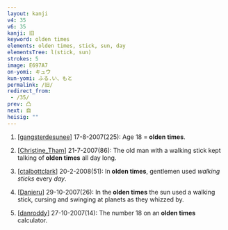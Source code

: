 ```yaml
---
layout: kanji
v4: 35
v6: 35
kanji: 旧
keyword: olden times
elements: olden times, stick, sun, day
elementsTree: l(stick, sun)
strokes: 5
image: E697A7
on-yomi: キュウ
kun-yomi: ふる.い、もと
permalink: /旧/
redirect_from:
 - /35/
prev: 凸
next: 自
heisig: ""
---
```


1) [<a href="http://kanji.koohii.com/profile/gangsterdesunee">gangsterdesunee</a>] 17-8-2007(225): Age 18 =<strong> olden times</strong>.

2) [<a href="http://kanji.koohii.com/profile/Christine_Tham">Christine_Tham</a>] 21-7-2007(86): The old man with a walking stick kept talking of<strong> olden times</strong> all day long.

3) [<a href="http://kanji.koohii.com/profile/ctalbottclark">ctalbottclark</a>] 20-2-2008(51): In<strong> olden times</strong>, gentlemen used <em>walking sticks</em> every <em>day</em>.

4) [<a href="http://kanji.koohii.com/profile/Danieru">Danieru</a>] 29-10-2007(26): In the<strong> olden times</strong> the sun used a walking stick, cursing and swinging at planets as they whizzed by.

5) [<a href="http://kanji.koohii.com/profile/danroddy">danroddy</a>] 27-10-2007(14): The number 18 on an<strong> olden times</strong> calculator.

